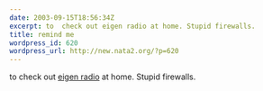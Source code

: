 ```yaml
---
date: 2003-09-15T18:56:34Z
excerpt: to  check out eigen radio at home. Stupid firewalls.
title: remind me
wordpress_id: 620
wordpress_url: http://new.nata2.org/?p=620
---
```


to  check out <a href="http://eigenradio.media.mit.edu/">eigen radio</a> at home. Stupid firewalls.
